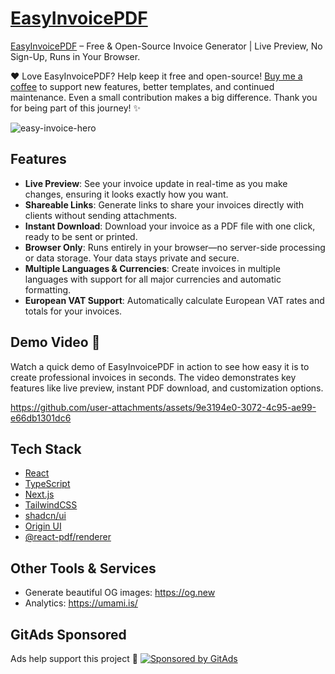 # [EasyInvoicePDF](https://easyinvoicepdf.com)

[EasyInvoicePDF](https://easyinvoicepdf.com) – Free & Open-Source Invoice Generator | Live Preview, No Sign-Up, Runs in Your Browser.

❤️ Love EasyInvoicePDF? Help keep it free and open-source! [Buy me a coffee](https://buymeacoffee.com/vladsazon) to support new features, better templates, and continued maintenance. Even a small contribution makes a big difference. Thank you for being part of this journey! ✨

![easy-invoice-hero](https://github.com/user-attachments/assets/ad4baaae-4bf2-44a2-9bd6-389b7fe3f748)

## Features

- **Live Preview**: See your invoice update in real-time as you make changes, ensuring it looks exactly how you want.
- **Shareable Links**: Generate links to share your invoices directly with clients without sending attachments.
- **Instant Download**: Download your invoice as a PDF file with one click, ready to be sent or printed.
- **Browser Only**: Runs entirely in your browser—no server-side processing or data storage. Your data stays private and secure.
- **Multiple Languages & Currencies**: Create invoices in multiple languages with support for all major currencies and automatic formatting.
- **European VAT Support**: Automatically calculate European VAT rates and totals for your invoices.

## Demo Video 🎥

Watch a quick demo of EasyInvoicePDF in action to see how easy it is to create professional invoices in seconds. The video demonstrates key features like live preview, instant PDF download, and customization options.

https://github.com/user-attachments/assets/9e3194e0-3072-4c95-ae99-e66db1301dc6

## Tech Stack

- [React](https://react.dev/)
- [TypeScript](https://www.typescriptlang.org/)
- [Next.js](https://nextjs.org/)
- [TailwindCSS](https://tailwindcss.com/)
- [shadcn/ui](https://ui.shadcn.com/)
- [Origin UI](https://originui.com/)
- [@react-pdf/renderer](https://github.com/diegomura/react-pdf)

## Other Tools & Services

- Generate beautiful OG images: https://og.new
- Analytics: https://umami.is/

<!-- GitAds-Verify: JHXPD28PWARXHPOAHBA7ZTVRIFBKGZPE -->

## GitAds Sponsored
Ads help support this project 🙏
[![Sponsored by GitAds](https://gitads.dev/v1/ad-serve?source=vladsez/easy-invoice-pdf@github)](https://gitads.dev/v1/ad-track?source=vladsez/easy-invoice-pdf@github)

